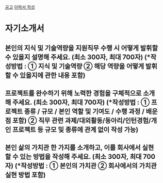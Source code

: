 



[공고](https://recruit.lotte.co.kr/apply/announcement/detail/21111882?compcd=?id=bookmark10013)
[이력서 작성](https://recruit.lotte.co.kr/apply/write/21111882)


# 자기소개서
## 본인의 지식 및 기술역량을 지원직무 수행 시 어떻게 발휘할 수 있을지 설명해 주세요. (최소 300자, 최대 700자) (*작성방법 : ① 지식 및 기술역량 ② 해당 역량을 어떻게 발휘할 수 있을지에 관한 내용 포함)

## 프로젝트를 완수하기 위해 노력한 경험을 구체적으로 소개해 주세요. (최소 300자, 최대 700자) (*작성방법 : ① 프로젝트 종류 / 규모 / 본인 역할 및 기여도 / 수행 과정 / 배운 점 포함) ② 직무 관련 과제/대외활동/동아리/인턴경험/개인 프로젝트 등 규모 및 종류에 관계 없이 작성 가능)


## 본인 삶의 가치관 한 가지를 소개하고, 이를 회사에서 실현할 수 있는 방법을 작성해 주세요. (최소 300자, 최대 700자) (*작성방법 : ① 본인의 가치관 ② 회사에서의 가치관 실현 방법 포함)